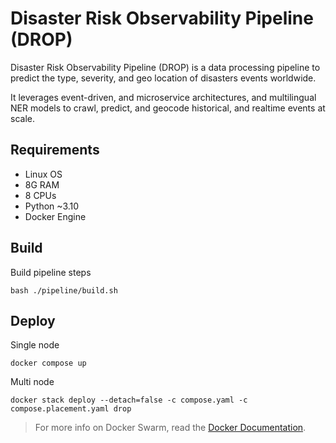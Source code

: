# Disaster Risk Observability Pipeline (DROP)

Disaster Risk Observability Pipeline (DROP) is a data processing pipeline 
to predict the type, severity, and geo location of disasters events worldwide.

It leverages event-driven, and microservice architectures, and multilingual NER 
models to crawl, predict, and geocode historical, and realtime events at scale.

## Requirements

- Linux OS
- 8G RAM
- 8 CPUs
- Python ~3.10
- Docker Engine

## Build

Build pipeline steps

```shell
bash ./pipeline/build.sh
```

## Deploy

Single node

```shell
docker compose up
```

Multi node

```shell
docker stack deploy --detach=false -c compose.yaml -c compose.placement.yaml drop
```

> For more info on Docker Swarm, read the [Docker Documentation](https://docs.docker.com/engine/swarm/).
